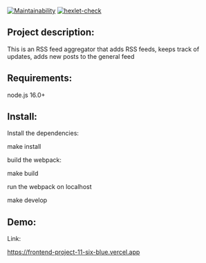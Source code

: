[![Maintainability](https://api.codeclimate.com/v1/badges/7cf8708734b622a450a2/maintainability)](https://codeclimate.com/github/velesfight/frontend-project-11/maintainability)
[![hexlet-check](https://github.com/velesfight/frontend-project-11/actions/workflows/hexlet-check.yml/badge.svg)](https://github.com/velesfight/frontend-project-11/actions/workflows/hexlet-check.yml)


## Project description:

This is an RSS feed aggregator that adds RSS feeds, keeps track of updates, adds new posts to the general feed

## Requirements:

node.js 16.0+

## Install:

Install the dependencies:

make install

build the webpack:

make build

run the webpack on localhost

make develop

## Demo:

Link:

<https://frontend-project-11-six-blue.vercel.app>